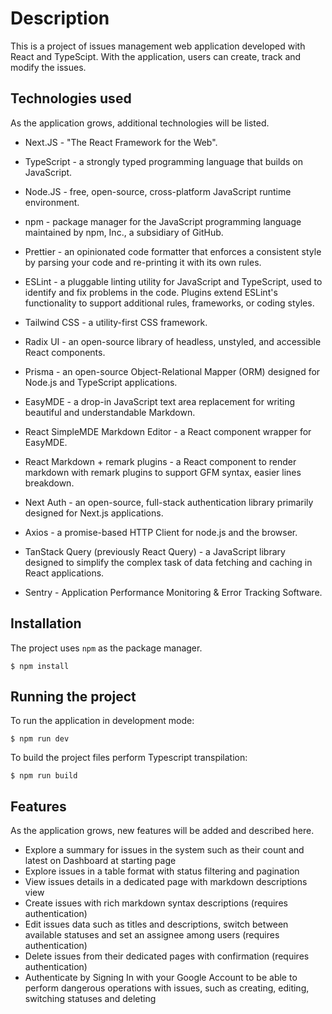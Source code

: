 # Description

This is a project of issues management web application developed with React and TypeScipt. With the application, users can create, track and modify the issues.

## Technologies used

As the application grows, additional technologies will be listed.

- Next.JS - "The React Framework for the Web".

- TypeScript - a strongly typed programming language that builds on JavaScript.

- Node.JS - free, open-source, cross-platform JavaScript runtime environment.

- npm - package manager for the JavaScript programming language maintained by npm, Inc., a subsidiary of GitHub.

- Prettier - an opinionated code formatter that enforces a consistent style by parsing your code and re-printing it with its own rules.

- ESLint - a pluggable linting utility for JavaScript and TypeScript, used to identify and fix problems in the code. Plugins extend ESLint's functionality to support additional rules, frameworks, or coding styles.

- Tailwind CSS - a utility-first CSS framework.

- Radix UI - an open-source library of headless, unstyled, and accessible React components.

- Prisma - an open-source Object-Relational Mapper (ORM) designed for Node.js and TypeScript applications.

- EasyMDE - a drop-in JavaScript text area replacement for writing beautiful and understandable Markdown.

- React SimpleMDE Markdown Editor - a React component wrapper for EasyMDE.

- React Markdown + remark plugins - a React component to render markdown with remark plugins to support GFM syntax, easier lines breakdown.

- Next Auth - an open-source, full-stack authentication library primarily designed for Next.js applications.

- Axios - a promise-based HTTP Client for node.js and the browser.

- TanStack Query (previously React Query) - a JavaScript library designed to simplify the complex task of data fetching and caching in React applications.

- Sentry - Application Performance Monitoring & Error Tracking Software.

## Installation

The project uses `npm` as the package manager.

```shell
$ npm install
```

## Running the project

To run the application in development mode:

```shell
$ npm run dev
```

To build the project files perform Typescript transpilation:

```shell
$ npm run build
```

## Features

As the application grows, new features will be added and described here.

- Explore a summary for issues in the system such as their count and latest on Dashboard at starting page
- Explore issues in a table format with status filtering and pagination
- View issues details in a dedicated page with markdown descriptions view
- Create issues with rich markdown syntax descriptions (requires authentication)
- Edit issues data such as titles and descriptions, switch between available statuses and set an assignee among users (requires authentication)
- Delete issues from their dedicated pages with confirmation (requires authentication)
- Authenticate by Signing In with your Google Account to be able to perform dangerous operations with issues, such as creating, editing, switching statuses and deleting
